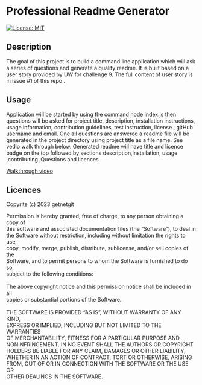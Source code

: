# Professional Readme Generator

[![License: MIT](https://img.shields.io/badge/License-MIT-blue.svg)](https://opensource.org/licenses/MIT)

 ## Description

The goal of this project is to build a command line application which will ask a series of questions and generate a quality readme. It is built based on a user story provided by UW for challenge 9. The full content of user story is in issue #1 of this repo . 

 ## Usage

 Application will be started by using the command node index.js then questions will be asked for project title, description, installation instructions, usage information, contribution guidelines, test instruction, license , gitHub username and email. One all questions are answered a readme file will be generated in the project directory using project title as a file name. See vedio walk through below. 
 Generated readme will have title and licence badge on the top followed by sections description,Installation, usage ,contributing ,Questions and licences.


[Walkthrough video](https://drive.google.com/file/d/1VEuqzGUrpbenezNls40zoQ1XJSLwpOU2/view)



 ## Licences 

Copyrite (c) 2023 getnetgit

 Permission is hereby granted, free of charge, to any person obtaining a copy of<br>this software and associated documentation files (the “Software”), to deal in<br>the Software without restriction, including without limitation the rights to use,<br>copy, modify, merge, publish, distribute, sublicense, and/or sell copies of the<br>Software, and to permit persons to whom the Software is furnished to do so,<br>subject to the following conditions:<br><br>The above copyright notice and this permission notice shall be included in all<br>copies or substantial portions of the Software.<br><br>THE SOFTWARE IS PROVIDED “AS IS”, WITHOUT WARRANTY OF ANY KIND,<br>EXPRESS OR IMPLIED, INCLUDING BUT NOT LIMITED TO THE WARRANTIES<br>OF MERCHANTABILITY, FITNESS FOR A PARTICULAR PURPOSE AND<br>NONINFRINGEMENT. IN NO EVENT SHALL THE AUTHORS OR COPYRIGHT<br>HOLDERS BE LIABLE FOR ANY CLAIM, DAMAGES OR OTHER LIABILITY,<br>WHETHER IN AN ACTION OF CONTRACT, TORT OR OTHERWISE, ARISING<br>FROM, OUT OF OR IN CONNECTION WITH THE SOFTWARE OR THE USE OR <br>OTHER DEALINGS IN THE SOFTWARE.